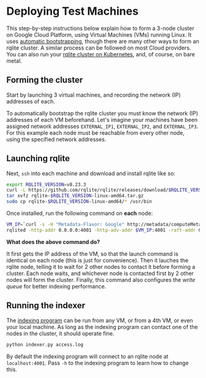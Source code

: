 # Deploying Test Machines

This step-by-step instructions below explain how to form a 3-node cluster on Google Cloud Platform, using Virtual Machines (VMs) running Linux. It uses [automatic bootstrapping](https://rqlite.io/docs/clustering/automatic-clustering/), though there are many other ways to form an rqlite cluster. A similar process can be followed on most Cloud providers. You can also run your [rqlite cluster on Kubernetes](https://rqlite.io/docs/guides/kubernetes/), and, of course, on bare metal.

## Forming the cluster
Start by launching 3 virtual machines, and recording the network (IP) addresses of each.

To automatically bootstrap the rqlite cluster you must know the network (IP) addresses of each VM beforehand. Let's imagine your machines have been assigned network addresses `EXTERNAL_IP1`, `EXTERNAL_IP2`, and `EXTERNAL_IP3`. For this example each node must be reachable from every other node, using the specified network addresses.

## Launching rqlite
Next, `ssh` into each machine and download and install rqlite like so:
```bash
export RQLITE_VERSION=v8.23.3
curl -L https://github.com/rqlite/rqlite/releases/download/$RQLITE_VERSION/rqlite-$RQLITE_VERSION-linux-amd64.tar.gz -o rqlite-$RQLITE_VERSION-linux-amd64.tar.gz
tar xvfz rqlite-$RQLITE_VERSION-linux-amd64.tar.gz
sudo cp rqlite-$RQLITE_VERSION-linux-amd64/* /usr/bin
```
Once installed, run the following command on **each** node:
```bash
VM_IP=`curl -s -H "Metadata-Flavor: Google" http://metadata/computeMetadata/v1/instance/network-interfaces/0/access-configs/0/external-ip`
rqlited -http-addr 0.0.0.0:4001 -http-adv-addr $VM_IP:4001 -raft-addr 0.0.0.0:4002 -raft-adv-addr $VM_IP:4002 -write-queue-batch-size 128 -write-queue-capacity 1024 -bootstrap-expect 3 -join $EXTERNAL_IP1:4002,EXTERNAL_IP2:4002,$EXTERNAL_IP3:4002 data
```
**What does the above command do?**

It first gets the IP address of the VM, so that the launch command is identical on each node (this is just for convenience). Then it lauches the rqlite node, telling it to wait for 2 other nodes to contact it before forming a cluster. Each node waits, and whichever node is contacted first by 2 other nodes will form the cluster. Finally, this command also configures the _write queue_ for better indexing performance.

## Running the indexer
The [indexing program](https://github.com/rqlite/rqlite-fts4/blob/master/indexer.py) can be run from any VM, or from a 4th VM, or even your local machine. As long as the indexing program can contact one of the nodes in the cluster, it should operate fine.
```bash
python indexer.py access.log
```
By default the indexing program will connect to an rqlite node at `localhost:4001`. Pass `-h` to the indexing program to learn how to change this.
